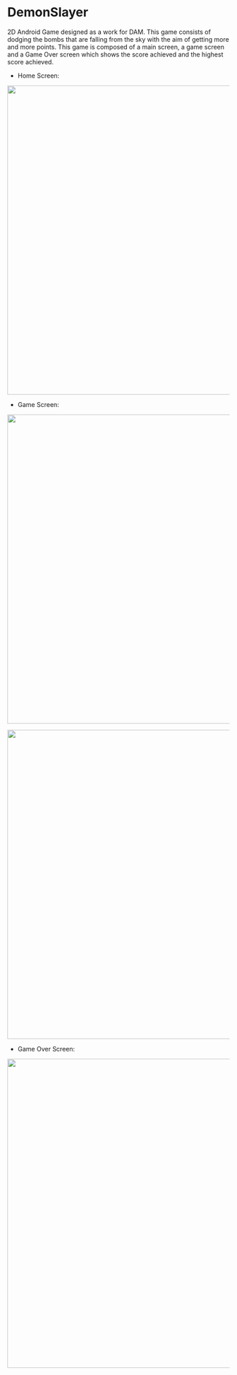 # DemonSlayer

2D Android Game designed as a work for DAM. 
This game consists of dodging the bombs that are falling from the sky with the aim of getting more and more points. 
This game is composed of a main screen, a game screen and a Game Over screen which shows the score achieved and the highest score achieved.

- Home Screen:

<p align="center">
  <img width="700" src="https://i.ibb.co/Qd0W7Ph/Home.jpg">
</p>

- Game Screen:

<p align="center">
  <img width="700" src="https://i.ibb.co/m5SYdCk/game.jpg">
</p>

<p align="center">
  <img width="700" src="https://i.ibb.co/PW219YK/game1.jpg">
</p>

- Game Over Screen:

<p align="center">
  <img width="700" src="https://i.ibb.co/WGJKyw2/Game-hover.jpg">
</p>

